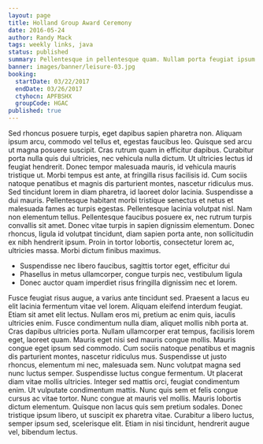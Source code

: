 ```yaml
---
layout: page
title: Holland Group Award Ceremony
date: 2016-05-24
author: Randy Mack
tags: weekly links, java
status: published
summary: Pellentesque in pellentesque quam. Nullam porta feugiat ipsum id.
banner: images/banner/leisure-03.jpg
booking:
  startDate: 03/22/2017
  endDate: 03/26/2017
  ctyhocn: APFBSHX
  groupCode: HGAC
published: true
---
```

Sed rhoncus posuere turpis, eget dapibus sapien pharetra non. Aliquam ipsum arcu, commodo vel tellus et, egestas faucibus leo. Quisque sed arcu ut magna posuere suscipit. Cras rutrum quam in efficitur dapibus. Curabitur porta nulla quis dui ultricies, nec vehicula nulla dictum. Ut ultricies lectus id feugiat hendrerit. Donec tempor malesuada mauris, id vehicula mauris tristique ut.
Morbi tempus est ante, at fringilla risus facilisis id. Cum sociis natoque penatibus et magnis dis parturient montes, nascetur ridiculus mus. Sed tincidunt lorem in diam pharetra, id laoreet dolor lacinia. Suspendisse a dui mauris. Pellentesque habitant morbi tristique senectus et netus et malesuada fames ac turpis egestas. Pellentesque lacinia volutpat nisl. Nam non elementum tellus. Pellentesque faucibus posuere ex, nec rutrum turpis convallis sit amet. Donec vitae turpis in sapien dignissim elementum. Donec rhoncus, ligula id volutpat tincidunt, diam sapien porta ante, non sollicitudin ex nibh hendrerit ipsum. Proin in tortor lobortis, consectetur lorem ac, ultricies massa. Morbi dictum finibus maximus.

* Suspendisse nec libero faucibus, sagittis tortor eget, efficitur dui
* Phasellus in metus ullamcorper, congue turpis nec, vestibulum ligula
* Donec auctor quam imperdiet risus fringilla dignissim nec et lorem.

Fusce feugiat risus augue, a varius ante tincidunt sed. Praesent a lacus eu elit lacinia fermentum vitae vel lorem. Aliquam eleifend interdum feugiat. Etiam sit amet elit lectus. Nullam eros mi, pretium ac enim quis, iaculis ultricies enim. Fusce condimentum nulla diam, aliquet mollis nibh porta at. Cras dapibus ultricies porta. Nullam ullamcorper erat tempus, facilisis lorem eget, laoreet quam. Mauris eget nisi sed mauris congue mollis.
Mauris congue eget ipsum sed commodo. Cum sociis natoque penatibus et magnis dis parturient montes, nascetur ridiculus mus. Suspendisse ut justo rhoncus, elementum mi nec, malesuada sem. Nunc volutpat magna sed nunc luctus semper. Suspendisse luctus congue fermentum. Ut placerat diam vitae mollis ultricies. Integer sed mattis orci, feugiat condimentum enim. Ut vulputate condimentum mattis. Nunc quis sem et felis congue cursus ac vitae tortor. Nunc congue at mauris vel mollis. Mauris lobortis dictum elementum. Quisque non lacus quis sem pretium sodales. Donec tristique ipsum libero, ut suscipit ex pharetra vitae. Curabitur a libero luctus, semper ipsum sed, scelerisque elit. Etiam in nisi tincidunt, hendrerit augue vel, bibendum lectus.
